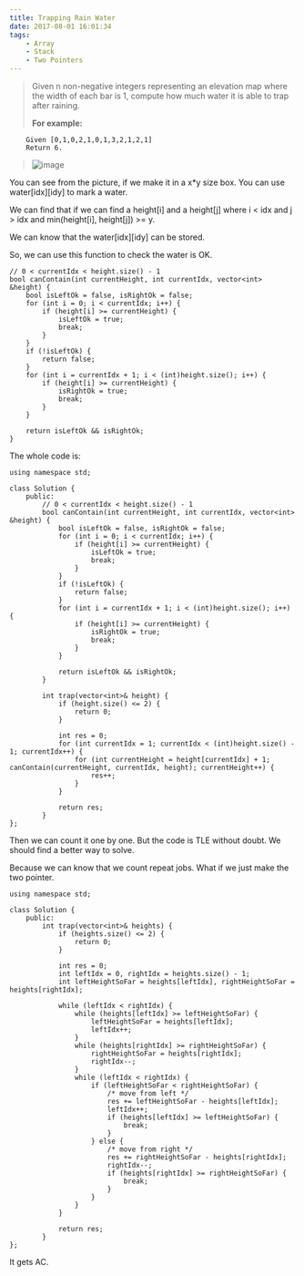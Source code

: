 ```yaml
---
title: Trapping Rain Water
date: 2017-08-01 16:01:34
tags:
    - Array
    - Stack
    - Two Pointers
---
```



> Given n non-negative integers representing an elevation map where the width of each bar is 1, compute how much water it is able to trap after raining.
>
> **For example:**
```
    Given [0,1,0,2,1,0,1,3,2,1,2,1]
    Return 6.
```
> ![image](http://www.leetcode.com/static/images/problemset/rainwatertrap.png)

<!--more-->

You can see from the picture, if we make it in a x\*y size box. You can use water[idx][idy] to mark a water.

We can find that if we can find a height[i] and a height[j] where i < idx and j > idx and min(height[i], height[j]) >= y.

We can know that the water[idx][idy] can be stored.

So, we can use this function to check the water is OK.

```
// 0 < currentIdx < height.size() - 1
bool canContain(int currentHeight, int currentIdx, vector<int> &height) {
    bool isLeftOk = false, isRightOk = false;
    for (int i = 0; i < currentIdx; i++) {
        if (height[i] >= currentHeight) {
            isLeftOk = true;
            break;
        }
    }
    if (!isLeftOk) {
        return false;
    }
    for (int i = currentIdx + 1; i < (int)height.size(); i++) {
        if (height[i] >= currentHeight) {
            isRightOk = true;
            break;
        }
    }

    return isLeftOk && isRightOk;
}
```

The whole code is:

```
using namespace std;

class Solution {
    public:
        // 0 < currentIdx < height.size() - 1
        bool canContain(int currentHeight, int currentIdx, vector<int> &height) {
            bool isLeftOk = false, isRightOk = false;
            for (int i = 0; i < currentIdx; i++) {
                if (height[i] >= currentHeight) {
                    isLeftOk = true;
                    break;
                }
            }
            if (!isLeftOk) {
                return false;
            }
            for (int i = currentIdx + 1; i < (int)height.size(); i++) {
                if (height[i] >= currentHeight) {
                    isRightOk = true;
                    break;
                }
            }

            return isLeftOk && isRightOk;
        }

        int trap(vector<int>& height) {
            if (height.size() <= 2) {
                return 0;
            }

            int res = 0;
            for (int currentIdx = 1; currentIdx < (int)height.size() - 1; currentIdx++) {
                for (int currentHeight = height[currentIdx] + 1; canContain(currentHeight, currentIdx, height); currentHeight++) {
                    res++;
                }
            }

            return res;
        }
};
```

Then we can count it one by one. But the code is TLE without doubt. We should find a better way to solve.

Because we can know that we count repeat jobs. What if we just make the two pointer.

```
using namespace std;

class Solution {
    public:
        int trap(vector<int>& heights) {
            if (heights.size() <= 2) {
                return 0;
            }

            int res = 0;
            int leftIdx = 0, rightIdx = heights.size() - 1;
            int leftHeightSoFar = heights[leftIdx], rightHeightSoFar = heights[rightIdx];

            while (leftIdx < rightIdx) {
                while (heights[leftIdx] >= leftHeightSoFar) {
                    leftHeightSoFar = heights[leftIdx];
                    leftIdx++;
                }
                while (heights[rightIdx] >= rightHeightSoFar) {
                    rightHeightSoFar = heights[rightIdx];
                    rightIdx--;
                }
                while (leftIdx < rightIdx) {
                    if (leftHeightSoFar < rightHeightSoFar) {
                        /* move from left */
                        res += leftHeightSoFar - heights[leftIdx];
                        leftIdx++;
                        if (heights[leftIdx] >= leftHeightSoFar) {
                            break;
                        }
                    } else {
                        /* move from right */
                        res += rightHeightSoFar - heights[rightIdx];
                        rightIdx--;
                        if (heights[rightIdx] >= rightHeightSoFar) {
                            break;
                        }
                    }
                }
            }

            return res;
        }
};
```

It gets AC.
